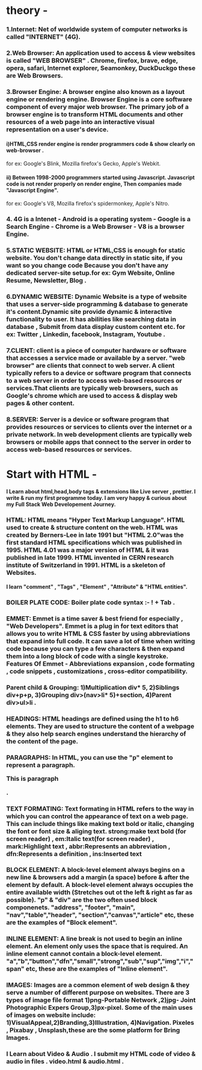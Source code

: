 # theory -
### 1.Internet: Net of worldwide system of computer networks is called "INTERNET" (4G).
 
### 2.Web Browser: An application used to access & view websites is called "WEB BROWSER" . Chrome, firefox, brave, edge, opera, safari, Internet explorer, Seamonkey, DuckDuckgo these are Web Browsers. 
 
### 3.Browser Engine: A browser engine also known as a layout engine or rendering engine. Browser Engine is a core software component of every major web browser. The primary job of a browser engine is to transform HTML documents and other resources of a web page into an interactive visual representation on a user's device.
#### i)HTML,CSS render engine is render programmers code & show clearly on web-browser .
for ex: Google's Blink, Mozilla firefox's Gecko, Apple's Webkit.
#### ii) Between 1998-2000 programmers started using Javascript. Javascript code is not render properly on render engine, Then companies made "Javascript Engine".
 for ex: Google's V8, Mozilla firefox's spidermonkey, Apple's Nitro.
 
 ### 4.  4G is a Intenet - Android is a operating system - Google is a Search Engine - Chrome is a Web Browser - V8 is a browser Engine.
     
### 5.STATIC WEBSITE: HTML or HTML,CSS is enough for static website. You don't change data directly in static site, if you want so you change code Because you don't have any dedicated server-site setup.for ex: Gym Website, Online Resume, Newsletter, Blog .
 
### 6.DYNAMIC WEBSITE: Dynamic Website is a type of website that uses a server-side programming & database to generate it's content.Dynamic site provide dynamic & interactive functionality to user. It has abilities like searching data in database , Submit from data display custom content etc. for ex: Twitter , Linkedin, facebook, Instagram, Youtube .
 
### 7.CLIENT: client is a piece of computer hardware or software that accesses a service made or available by a server. "web browser" are clients that connect to web server. A client typically refers to a device or software program that connects to a web server in order to access web-based resources or services.That clients are typically web browsers, such as Google's chrome which are used to access & display web pages & other content.
 
### 8.SERVER: Server is a device or software program that provides resources or services to clients over the internet or a private network. In web development clients are typically web browsers or mobile apps that connect to the server in order to access web-based resources or services.

# Start with HTML - 
#### I Learn about html,head,body tags & extensions like Live server , prettier. I write & run my first programme today. I am very happy & curious about my Full Stack Web Developement Journey.
 
 ### HTML: HTML means "Hyper Text Markup Language". HTML used to create & structure content on the web. HTML was created by Berners-Lee in late 1991 but "HTML 2.0"was the first standard HTML specifications which was published in 1995. HTML 4.01 was a major version of HTML & it was published in late 1999. HTML invented in CERN research institute of Switzerland in 1991. HTML is a skeleton of Websites.      
 #### I learn "comment" , "Tags" , "Element" , "Attribute" & "HTML entities".
 
 ### BOILER PLATE CODE: Boiler plate code syntax :- ! + Tab . 
 ### EMMET: Emmet is a time saver & best friend for especially , "Web Developers". Emmet is a plug in for text editors that allows you to write HTML & CSS faster by using abbreviations that expand into full code. It can save a lot of time when writing code because you can type a few characters & then expand them into a long block of code with a single keystroke. Features Of Emmet - Abbreviations expansion , code formating , code snippets , customizations , cross-editor compatibility. 
 
 ### Parent child & Grouping: 1)Multiplication div* 5, 2)Siblings div+p+p, 3)Grouping div>(nav>li* 5)+section, 4)Parent div>ul>li .   
 
 ### HEADINGS: HTML headings are defined using the h1 to h6 elements. They are used to structure the content of a webpage & they also help search engines understand the hierarchy of the content of the page.
 ### PARAGRAPHS: In HTML, you can use the "p" element to represent a paragraph.<p> This is paragraph </p> . 
 ### TEXT FORMATING: Text formating in HTML refers to the way in which you can control the appearance of text on a web page. This can include things like making text bold or italic, changing the font or font size & aliging text. strong:make text bold (for screen reader) , em:Italic text(for screen reader) , mark:Highlight text , abbr:Represents an abbreviation , dfn:Represents a definition , ins:Inserted text 
 
 ### BLOCK ELEMENT: A block-level element always begins on a new line & browsers add a margin (a space) before  & after the element by default. A block-level element always occupies the entire available width (Stretches out ot the left & right as far as possible). "p" & "div" are the two often used block componenets. "address", "footer", "main", "nav","table","header", "section","canvas","article" etc, these are the examples of "Block element".
 
 ### INLINE ELEMENT: A line break is not used to begin an inline element.  An element only uses the space that is required. An inline element cannot contain a block-level element. "a","b","button","dfn","small","strong","sub","sup","img","i","span" etc, these are the examples of "Inline element".  
 
 ### IMAGES: Images are a common element of web design & they serve a number of different purpose on websites. There are 3 types of image file format 1)png-Portable Network ,2)jpg- Joint Photographic Expers Group,3)px-pixel. Some of the main uses of images on website include: 1)VisualAppeal,2)Branding,3)Illustration, 4)Navigation. Pixeles , Pixabay , Unsplash,these are the some platform for Bring Images.  
 
 ### I Learn about Video & Audio . I submit my HTML code of video & audio in files . video.html & audio.html . 
